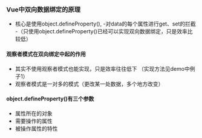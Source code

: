 ### Vue中双向数据绑定的原理
- 核心是使用object.defineProperty(),
-对data的每个属性进行get、set的拦截
-（只使用object.defineProperty()已经可以实现双向数据绑定，只是效率比较低）
#### 观察者模式在双向绑定中起的作用
- 其实不使用观察者模式也能实现，只是效率往往低下 （实现方法见demo中例子1）
- 观察者模式是一对多的模式（更改某一处数据，多个地方改变）
#### object.defineProperty()有三个参数
- 属性所在的对象
- 需要操作的属性
- 被操作属性的特性 